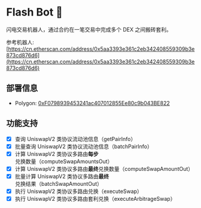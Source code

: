 # Flash Bot 🤖️

闪电交易机器人，通过合约在一笔交易中完成多个 DEX 之间搬砖套利。

参考机器人: [https://cn.etherscan.com/address/0x5aa3393e361c2eb342408559309b3e873cd876d6](https://cn.etherscan.com/address/0x5aa3393e361c2eb342408559309b3e873cd876d6)

## 部署信息

- Polygon: [0xF0798939453241ac407012855Ee80c9b043BE822](https://polygonscan.com/address/0xF0798939453241ac407012855Ee80c9b043BE822)

## 功能支持

- [x] 查询 UniswapV2 类协议流动池信息（getPairInfo）
- [x] 批量查询 UniswapV2 类协议流动池信息（batchPairInfo）
- [x] 计算 UniswapV2 类协议多路由**每步**兑换数量（computeSwapAmountsOut）
- [x] 计算 UniswapV2 类协议多路由**最终**兑换数量（computeSwapAmountOut）
- [x] 批量计算 UniswapV2 类协议多路由**最终**兑换结果（batchSwapAmountOut）
- [x] 执行 UniswapV2 类协议多路由兑换（executeSwap）
- [x] 执行 UniswapV2 类协议多路由套利兑换（executeArbitrageSwap）